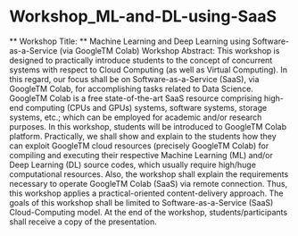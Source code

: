 # Workshop_ML-and-DL-using-SaaS

** Workshop Title: **
Machine Learning and Deep Learning using Software-as-a-Service (via GoogleTM Colab)
Workshop Abstract:
This workshop is designed to practically introduce students to the concept of concurrent systems with
respect to Cloud Computing (as well as Virtual Computing). In this regard, our focus shall be on
Software-as-a-Service (SaaS), via GoogleTM Colab, for accomplishing tasks related to Data Science.
GoogleTM Colab is a free state-of-the-art SaaS resource comprising high-end computing (CPUs and
GPUs) systems, software systems, storage systems, etc.; which can be employed for academic and/or
research purposes. In this workshop, students will be introduced to GoogleTM Colab platform.
Practically, we shall show and explain to the students how they can exploit GoogleTM cloud resources
(precisely GoogleTM Colab) for compiling and executing their respective Machine Learning (ML)
and/or Deep Learning (DL) source codes, which usually require high/huge computational resources.
Also, the workshop shall explain the requirements necessary to operate GoogleTM Colab (SaaS) via
remote connection. Thus, this workshop applies a practical-oriented content-delivery approach. The
goals of this workshop shall be limited to Software-as-a-Service (SaaS) Cloud-Computing model. At
the end of the workshop, students/participants shall receive a copy of the presentation.
